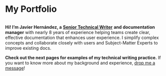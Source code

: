 # My Portfolio



<figure><img src=".gitbook/assets/DALL·E 2023-12-23 15.23.17 - Create a minimalist and modern professional heading image for a technical writer&#x27;s website. The color scheme should include navy blue, grey, white, an.png" alt=""><figcaption></figcaption></figure>

**Hi! I’m Javier Hernández, a** [**Senior Technical Writer**](https://www.linkedin.com/in/javier-hernandez-fernandez/) **and documentation manager** with nearly 8 years of experience helping teams create clear, effective documentation that enhances user experience. I simplify complex concepts and collaborate closely with users and Subject-Matter Experts to improve existing docs.&#x20;

**Check out the next pages for examples of my technical writing practice.** If you want to know more about my background and experience, [drop me a message](https://www.linkedin.com/in/javier-hernandez-fernandez/)!
